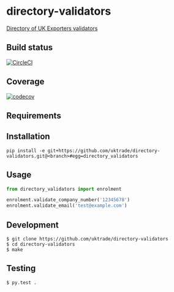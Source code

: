 # directory-validators
[Directory of UK Exporters validators](https://www.directory.exportingisgreat.gov.uk/)

## Build status

[![CircleCI](https://circleci.com/gh/uktrade/directory-validators/tree/master.svg?style=svg)](https://circleci.com/gh/uktrade/directory-validators/tree/master)

## Coverage

[![codecov](https://codecov.io/gh/uktrade/directory-validators/branch/master/graph/badge.svg)](https://codecov.io/gh/uktrade/directory-validators)

## Requirements

## Installation

```shell
pip install -e git+https://github.com/uktrade/directory-validators.git@<branch>#egg=directory_validators

```

## Usage

```python
from directory_validators import enrolment

enrolment.validate_company_number('12345678')
enrolment.validate_email('test@example.com')
```


## Development

    $ git clone https://github.com/uktrade/directory-validators
    $ cd directory-validators
    $ make


## Testing
	$ py.test .
